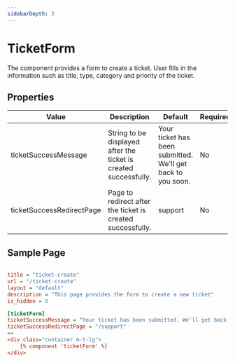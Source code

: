 ```yaml
---
sidebarDepth: 3
---
```


# TicketForm

The component provides a form to create a ticket. User fills in the information such as title, type, category and priority of the ticket.

## Properties

| Value                     | Description                                                  | Default                                                     | Required |
|---------------------------|--------------------------------------------------------------|-------------------------------------------------------------|----------|
| ticketSuccessMessage      | String to be displayed after the ticket is created successfully. | Your ticket has been submitted. We'll get back to you soon. | No       |
| ticketSuccessRedirectPage | Page to redirect after the ticket is created successfully.       | support                                                     | No       |

## Sample Page

```ini

title = "ticket-create"
url = "/ticket-create"
layout = "default"
description = "This page provides the form to create a new ticket"
is_hidden = 0

[ticketForm]
ticketSuccessMessage = "Your ticket has been submitted. We'll get back to you soon."
ticketSuccessRedirectPage = "/support"
==
<div class="container m-t-lg">
    {% component 'ticketForm' %}
</div>

```
